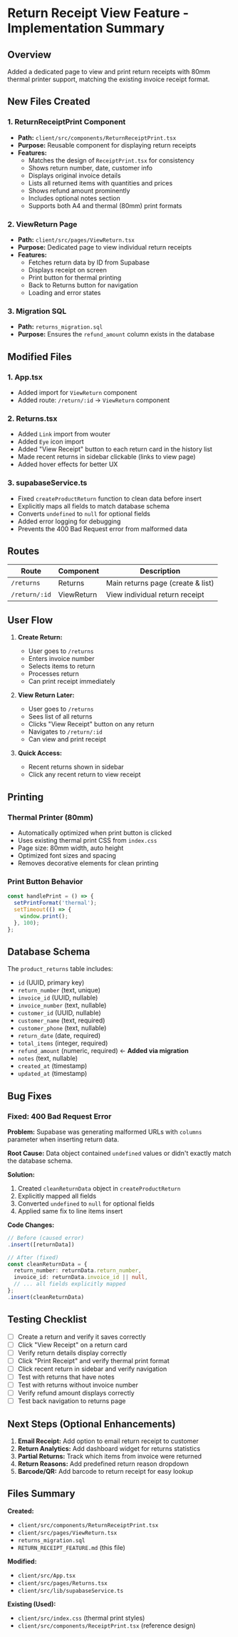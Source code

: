 # Return Receipt View Feature - Implementation Summary

## Overview
Added a dedicated page to view and print return receipts with 80mm thermal printer support, matching the existing invoice receipt format.

## New Files Created

### 1. **ReturnReceiptPrint Component**
- **Path:** `client/src/components/ReturnReceiptPrint.tsx`
- **Purpose:** Reusable component for displaying return receipts
- **Features:**
  - Matches the design of `ReceiptPrint.tsx` for consistency
  - Shows return number, date, customer info
  - Displays original invoice details
  - Lists all returned items with quantities and prices
  - Shows refund amount prominently
  - Includes optional notes section
  - Supports both A4 and thermal (80mm) print formats

### 2. **ViewReturn Page**
- **Path:** `client/src/pages/ViewReturn.tsx`
- **Purpose:** Dedicated page to view individual return receipts
- **Features:**
  - Fetches return data by ID from Supabase
  - Displays receipt on screen
  - Print button for thermal printing
  - Back to Returns button for navigation
  - Loading and error states

### 3. **Migration SQL**
- **Path:** `returns_migration.sql`
- **Purpose:** Ensures the `refund_amount` column exists in the database

## Modified Files

### 1. **App.tsx**
- Added import for `ViewReturn` component
- Added route: `/return/:id` → `ViewReturn` component

### 2. **Returns.tsx**
- Added `Link` import from wouter
- Added `Eye` icon import
- Added "View Receipt" button to each return card in the history list
- Made recent returns in sidebar clickable (links to view page)
- Added hover effects for better UX

### 3. **supabaseService.ts**
- Fixed `createProductReturn` function to clean data before insert
- Explicitly maps all fields to match database schema
- Converts `undefined` to `null` for optional fields
- Added error logging for debugging
- Prevents the 400 Bad Request error from malformed data

## Routes

| Route | Component | Description |
|-------|-----------|-------------|
| `/returns` | Returns | Main returns page (create & list) |
| `/return/:id` | ViewReturn | View individual return receipt |

## User Flow

1. **Create Return:**
   - User goes to `/returns`
   - Enters invoice number
   - Selects items to return
   - Processes return
   - Can print receipt immediately

2. **View Return Later:**
   - User goes to `/returns`
   - Sees list of all returns
   - Clicks "View Receipt" button on any return
   - Navigates to `/return/:id`
   - Can view and print receipt

3. **Quick Access:**
   - Recent returns shown in sidebar
   - Click any recent return to view receipt

## Printing

### Thermal Printer (80mm)
- Automatically optimized when print button is clicked
- Uses existing thermal print CSS from `index.css`
- Page size: 80mm width, auto height
- Optimized font sizes and spacing
- Removes decorative elements for clean printing

### Print Button Behavior
```typescript
const handlePrint = () => {
  setPrintFormat('thermal');
  setTimeout(() => {
    window.print();
  }, 100);
};
```

## Database Schema

The `product_returns` table includes:
- `id` (UUID, primary key)
- `return_number` (text, unique)
- `invoice_id` (UUID, nullable)
- `invoice_number` (text, nullable)
- `customer_id` (UUID, nullable)
- `customer_name` (text, required)
- `customer_phone` (text, nullable)
- `return_date` (date, required)
- `total_items` (integer, required)
- `refund_amount` (numeric, required) ← **Added via migration**
- `notes` (text, nullable)
- `created_at` (timestamp)
- `updated_at` (timestamp)

## Bug Fixes

### Fixed: 400 Bad Request Error
**Problem:** Supabase was generating malformed URLs with `columns` parameter when inserting return data.

**Root Cause:** Data object contained `undefined` values or didn't exactly match the database schema.

**Solution:**
1. Created `cleanReturnData` object in `createProductReturn`
2. Explicitly mapped all fields
3. Converted `undefined` to `null` for optional fields
4. Applied same fix to line items insert

**Code Changes:**
```typescript
// Before (caused error)
.insert([returnData])

// After (fixed)
const cleanReturnData = {
  return_number: returnData.return_number,
  invoice_id: returnData.invoice_id || null,
  // ... all fields explicitly mapped
};
.insert(cleanReturnData)
```

## Testing Checklist

- [ ] Create a return and verify it saves correctly
- [ ] Click "View Receipt" on a return card
- [ ] Verify return details display correctly
- [ ] Click "Print Receipt" and verify thermal print format
- [ ] Click recent return in sidebar and verify navigation
- [ ] Test with returns that have notes
- [ ] Test with returns without invoice number
- [ ] Verify refund amount displays correctly
- [ ] Test back navigation to returns page

## Next Steps (Optional Enhancements)

1. **Email Receipt:** Add option to email return receipt to customer
2. **Return Analytics:** Add dashboard widget for returns statistics
3. **Partial Returns:** Track which items from invoice were returned
4. **Return Reasons:** Add predefined return reason dropdown
5. **Barcode/QR:** Add barcode to return receipt for easy lookup

## Files Summary

**Created:**
- `client/src/components/ReturnReceiptPrint.tsx`
- `client/src/pages/ViewReturn.tsx`
- `returns_migration.sql`
- `RETURN_RECEIPT_FEATURE.md` (this file)

**Modified:**
- `client/src/App.tsx`
- `client/src/pages/Returns.tsx`
- `client/src/lib/supabaseService.ts`

**Existing (Used):**
- `client/src/index.css` (thermal print styles)
- `client/src/components/ReceiptPrint.tsx` (reference design)
